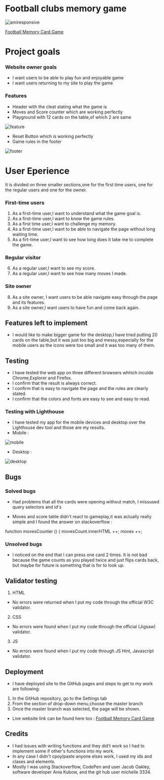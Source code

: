# Football clubs memory game
![amiresponsive](./assets/images/readme-images/responsive.png)

[Football Memory Card Game](https://denii88.github.io/memory-game/)
# Project goals
### Website owner goals
* I want users to be able to play fun and enjoyable game
* I want users returning to my site to play the game

### Features
* Header with the cleat stating what the game is
* Moves and Score counter which are working perfectly
* Playground with 12 cards on the table,of which 2 are same

![feature](./assets/images/readme-images/feature.png)

* Reset Button which is working perfectly
* Game rules in the footer


![footer](./assets/images/readme-images/features.png)

# User Eperience
It is divided on three smaller sections,one for the first time users, one for the regular users and one for the owner.

### First-time users 

1. As a first-time user,I want to understand what the game goal is.
2. As a first-time user,I want to know the game rules.
3. As a first time user,I want to challenge my memory.
4. As a first-time user,I want to be able to navigate the page without long waiting time.
5. As a firt-time user,I want to see how long does it take me to complete the game.

### Regular visitor

6. As a regular user,I want to see my score.
7. As a regular user,I want to see how many moves I made.

### Site owner

8. As a site owner, I want users to be able navigate easy through the page and its features.
9. As a site owner,I want users to have fun and come back again.

## Features left to implement 

* I would like to make bigger game for the desktop,I have tried putting 20 cards on the table,but it was just too big and messy,especially for the mobile users as the icons were too small and it was too many of them.

## Testing

* I have tested the web app on three different browsers whhich inculde Chrome,Explorer and Firefox.
* I confirm that the result is always correct.
* I confirm that is easy to navigate the page and the rules are clearly stated.
* I confirm that the colors and fonts are easy to see and easy to read.

### Testing with Lighthouse

* I have tested my app for the mobile devices and desktop over the Lighthouse dev tool and those are my results.
* Mobile :

![mobile](./assets/images/readme-images/mobile.png)

* Desktop :

![desktop](./assets/images/readme-images/desktop.png)

## Bugs

### Solved bugs

* Had problems that all the cards were opening without match, I missused query selectors and id's 

* Moves and score table didn't react to gameplay,it was actually really simple and I found the answer on stackoverflow : 

function movesCounter () {
       movesCount.innerHTML ++;
       moves ++;

### Unsolved bugs

* I noticed on the end that I can press one card 2 times. It is not bad because the game counts as you played twice and just flips cards back, but maybe for future is something that is for to look up.

## Validator testing

1. HTML

* No errors were returned when I put my code through the official W3C validator.


2. CSS

* No errors were found when I put my code through the official (Jigsaw) validator.

3. JS

* No errors were found when I put my code through JS Hint, Javascript validator.


## Deployment

* I have deployed site to the GitHub pages and steps to get to my work are following:

1. In the GitHub repository, go to the Settings tab
2. From the section of drop-down menu,choose the master branch
3. Once the master branch was selected, the page will be shown.

* Live website link can be found here too :
[Football Memory Card Game](https://denii88.github.io/memory-game/)

## Credits 

* I had issues with writing functions and they did't work so I had to implement some if other's functions into my work.
* In any case I didn't cpoy/paste anyone elses work, I used my ids and clases and elements.
* Mostly I was using Stackoverflow, CodePen and user Jacob Oakley,
software developer Ania Kubow, and the git hub user michelle 3334.
